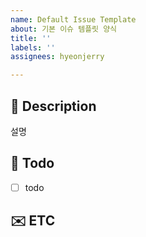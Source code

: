 ```yaml
---
name: Default Issue Template
about: 기본 이슈 템플릿 양식
title: ''
labels: ''
assignees: hyeonjerry

---
```


## 📝 Description
설명

## 🚀 Todo
- [ ] todo

## ✉️ ETC

